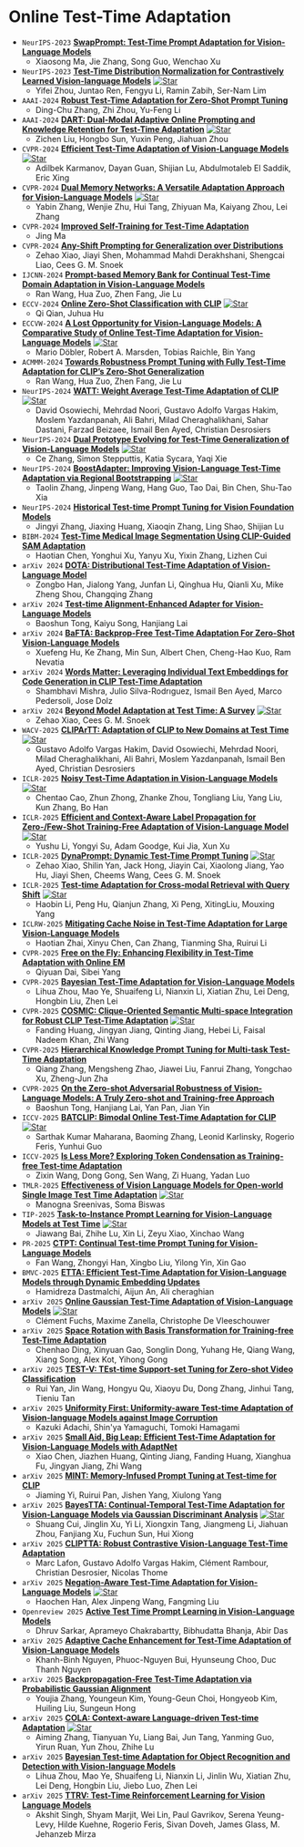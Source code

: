 # Online Test-Time Adaptation

* `NeurIPS-2023` **[SwapPrompt: Test-Time Prompt Adaptation for Vision-Language Models](https://openreview.net/pdf?id=EhdNQiOWgQ)**
    * Xiaosong Ma, Jie Zhang, Song Guo, Wenchao Xu
* `NeurIPS-2023` **[Test-Time Distribution Normalization for Contrastively Learned Vision-language Models](https://arxiv.org/pdf/2302.11084)** [![Star](https://img.shields.io/github/stars/fengyuli-dev/distribution-normalization.svg?style=social&label=Star)](https://github.com/fengyuli-dev/distribution-normalization)
    * Yifei Zhou, Juntao Ren, Fengyu Li, Ramin Zabih, Ser-Nam Lim
* `AAAI-2024` **[Robust Test-Time Adaptation for Zero-Shot Prompt Tuning](https://ojs.aaai.org/index.php/AAAI/article/view/29611/31034)**
    * Ding-Chu Zhang, Zhi Zhou, Yu-Feng Li
* `AAAI-2024` **[DART: Dual-Modal Adaptive Online Prompting and Knowledge Retention for Test-Time Adaptation](https://ojs.aaai.org/index.php/AAAI/article/view/29320/30490)** [![Star](https://img.shields.io/github/stars/zhoujiahuan1991/AAAI2024-DART.svg?style=social&label=Star)](https://github.com/zhoujiahuan1991/AAAI2024-DART)
    * Zichen Liu, Hongbo Sun, Yuxin Peng, Jiahuan Zhou
* `CVPR-2024` **[Efficient Test-Time Adaptation of Vision-Language Models](https://arxiv.org/pdf/2403.18293)** [![Star](https://img.shields.io/github/stars/kdiAAA/TDA.svg?style=social&label=Star)](https://github.com/kdiAAA/TDA)
    * Adilbek Karmanov, Dayan Guan, Shijian Lu, Abdulmotaleb El Saddik, Eric Xing
* `CVPR-2024` **[Dual Memory Networks: A Versatile Adaptation Approach for Vision-Language Models](https://arxiv.org/pdf/2403.17589)** [![Star](https://img.shields.io/github/stars/YBZh/DMN.svg?style=social&label=Star)](https://github.com/YBZh/DMN)
    * Yabin Zhang, Wenjie Zhu, Hui Tang, Zhiyuan Ma, Kaiyang Zhou, Lei Zhang
* `CVPR-2024` **[Improved Self-Training for Test-Time Adaptation](https://openaccess.thecvf.com/content/CVPR2024/papers/Ma_Improved_Self-Training_for_Test-Time_Adaptation_CVPR_2024_paper.pdf)**
    * Jing Ma
* `CVPR-2024` **[Any-Shift Prompting for Generalization over Distributions](https://arxiv.org/pdf/2402.10099)**
    * Zehao Xiao, Jiayi Shen, Mohammad Mahdi Derakhshani, Shengcai Liao, Cees G. M. Snoek
* `IJCNN-2024` **[Prompt-based Memory Bank for Continual Test-Time Domain Adaptation in Vision-Language Models](https://ieeexplore.ieee.org/document/10650069)**
    * Ran Wang, Hua Zuo, Zhen Fang, Jie Lu
* `ECCV-2024` **[Online Zero-Shot Classification with CLIP](https://arxiv.org/pdf/2408.13320)** [![Star](https://img.shields.io/github/stars/idstcv/OnZeta.svg?style=social&label=Star)](https://github.com/idstcv/OnZeta)
    * Qi Qian, Juhua Hu
* `ECCVW-2024` **[A Lost Opportunity for Vision-Language Models: A Comparative Study of Online Test-Time Adaptation for Vision-Language Models](https://arxiv.org/pdf/2405.14977)** [![Star](https://img.shields.io/github/stars/mariodoebler/test-time-adaptation.svg?style=social&label=Star)](https://github.com/mariodoebler/test-time-adaptation)
    * Mario Döbler, Robert A. Marsden, Tobias Raichle, Bin Yang
* `ACMMM-2024` **[Towards Robustness Prompt Tuning with Fully Test-Time Adaptation for CLIP’s Zero-Shot Generalization](https://dl.acm.org/doi/pdf/10.1145/3664647.3681213)**
    * Ran Wang, Hua Zuo, Zhen Fang, Jie Lu
* `NeurIPS-2024` **[WATT: Weight Average Test-Time Adaptation of CLIP](https://arxiv.org/pdf/2406.13875)** [![Star](https://img.shields.io/github/stars/Mehrdad-Noori/WATT.svg?style=social&label=Star)](https://github.com/Mehrdad-Noori/WATT)
    * David Osowiechi, Mehrdad Noori, Gustavo Adolfo Vargas Hakim, Moslem Yazdanpanah, Ali Bahri, Milad Cheraghalikhani, Sahar Dastani, Farzad Beizaee, Ismail Ben Ayed, Christian Desrosiers
* `NeurIPS-2024` **[Dual Prototype Evolving for Test-Time Generalization of Vision-Language Models](https://arxiv.org/pdf/2410.12790)** [![Star](https://img.shields.io/github/stars/zhangce01/DPE-CLIP.svg?style=social&label=Star)](https://github.com/zhangce01/DPE-CLIP)
    * Ce Zhang, Simon Stepputtis, Katia Sycara, Yaqi Xie
* `NeurIPS-2024` **[BoostAdapter: Improving Vision-Language Test-Time Adaptation via Regional Bootstrapping](https://arxiv.org/pdf/2410.15430)** [![Star](https://img.shields.io/github/stars/taolinzhang/BoostAdapter.svg?style=social&label=Star)](https://github.com/taolinzhang/BoostAdapter)
    * Taolin Zhang, Jinpeng Wang, Hang Guo, Tao Dai, Bin Chen, Shu-Tao Xia
* `NeurIPS-2024` **[Historical Test-time Prompt Tuning for Vision Foundation Models](https://arxiv.org/pdf/2410.20346)**
    * Jingyi Zhang, Jiaxing Huang, Xiaoqin Zhang, Ling Shao, Shijian Lu
* `BIBM-2024` **[Test-Time Medical Image Segmentation Using CLIP-Guided SAM Adaptation](https://ieeexplore.ieee.org/document/10822570)**
    * Haotian Chen, Yonghui Xu, Yanyu Xu, Yixin Zhang, Lizhen Cui
* `arXiv 2024` **[DOTA: Distributional Test-Time Adaptation of Vision-Language Model](https://arxiv.org/pdf/2409.19375)**
    * Zongbo Han, Jialong Yang, Junfan Li, Qinghua Hu, Qianli Xu, Mike Zheng Shou, Changqing Zhang
* `arXiv 2024` **[Test-time Alignment-Enhanced Adapter for Vision-Language Models](https://arxiv.org/pdf/2411.15735)**
    * Baoshun Tong, Kaiyu Song, Hanjiang Lai
* `arXiv 2024` **[BaFTA: Backprop-Free Test-Time Adaptation For Zero-Shot Vision-Language Models](https://arxiv.org/pdf/2406.11309)**
    * Xuefeng Hu, Ke Zhang, Min Sun, Albert Chen, Cheng-Hao Kuo, Ram Nevatia
* `arXiv 2024` **[Words Matter: Leveraging Individual Text Embeddings for Code Generation in CLIP Test-Time Adaptation](https://arxiv.org/pdf/2411.17002)**
    * Shambhavi Mishra, Julio Silva-Rodrıguez, Ismail Ben Ayed, Marco Pedersoli, Jose Dolz
* `arXiv 2024` **[Beyond Model Adaptation at Test Time: A Survey](https://arxiv.org/pdf/2411.03687)** [![Star](https://img.shields.io/github/stars/zzzx1224/Beyond-model-adaptation-at-test-time-Papers.svg?style=social&label=Star)](https://github.com/zzzx1224/Beyond-model-adaptation-at-test-time-Papers)
    * Zehao Xiao, Cees G. M. Snoek
* `WACV-2025` **[CLIPArTT: Adaptation of CLIP to New Domains at Test Time](https://arxiv.org/pdf/2405.00754)** [![Star](https://img.shields.io/github/stars/dosowiechi/CLIPArTT.svg?style=social&label=Star)](https://github.com/dosowiechi/CLIPArTT)
    * Gustavo Adolfo Vargas Hakim, David Osowiechi, Mehrdad Noori, Milad Cheraghalikhani, Ali Bahri, Moslem Yazdanpanah, Ismail Ben Ayed, Christian Desrosiers
* `ICLR-2025` **[Noisy Test-Time Adaptation in Vision-Language Models](https://openreview.net/pdf?id=iylpeTI0Ql)** [![Star](https://img.shields.io/github/stars/tmlr-group/ZS-NTTA.svg?style=social&label=Star)](https://github.com/tmlr-group/ZS-NTTA)
    * Chentao Cao, Zhun Zhong, Zhanke Zhou, Tongliang Liu, Yang Liu, Kun Zhang, Bo Han
* `ICLR-2025` **[Efficient and Context-Aware Label Propagation for Zero-/Few-Shot Training-Free Adaptation of Vision-Language Model](https://openreview.net/pdf?id=D10yarGQNk)** [![Star](https://img.shields.io/github/stars/Yushu-Li/ECALP.svg?style=social&label=Star)](https://github.com/Yushu-Li/ECALP)
    * Yushu Li, Yongyi Su, Adam Goodge, Kui Jia, Xun Xu
* `ICLR-2025` **[DynaPrompt: Dynamic Test-Time Prompt Tuning](https://openreview.net/pdf?id=EFZEdHB3Mp)** [![Star](https://img.shields.io/github/stars/zzzx1224/DynaPrompt.svg?style=social&label=Star)](https://github.com/zzzx1224/DynaPrompt)
    * Zehao Xiao, Shilin Yan, Jack Hong, Jiayin Cai, Xiaolong Jiang, Yao Hu, Jiayi Shen, Cheems Wang, Cees G. M. Snoek
* `ICLR-2025` **[Test-time Adaptation for Cross-modal Retrieval with Query Shift](https://openreview.net/pdf?id=BmG88rONaU)** [![Star](https://img.shields.io/github/stars/XLearning-SCU/2025-ICLR-TCR.svg?style=social&label=Star)](https://github.com/XLearning-SCU/2025-ICLR-TCR)
    * Haobin Li, Peng Hu, Qianjun Zhang, Xi Peng, XitingLiu, Mouxing Yang
* `ICLRW-2025` **[Mitigating Cache Noise in Test-Time Adaptation for Large Vision-Language Models](https://arxiv.org/pdf/2503.18334)**
    * Haotian Zhai, Xinyu Chen, Can Zhang, Tianming Sha, Ruirui Li
* `CVPR-2025` **[Free on the Fly: Enhancing Flexibility in Test-Time Adaptation with Online EM](https://arxiv.org/pdf/2507.06973)**
    * Qiyuan Dai, Sibei Yang
* `CVPR-2025` **[Bayesian Test-Time Adaptation for Vision-Language Models](https://arxiv.org/pdf/2503.09248)**
    * Lihua Zhou, Mao Ye, Shuaifeng Li, Nianxin Li, Xiatian Zhu, Lei Deng, Hongbin Liu, Zhen Lei
* `CVPR-2025` **[COSMIC: Clique-Oriented Semantic Multi-space Integration for Robust CLIP Test-Time Adaptation](https://arxiv.org/pdf/2503.23388)** [![Star](https://img.shields.io/github/stars/hf618/COSMIC.svg?style=social&label=Star)](https://github.com/hf618/COSMIC)
    * Fanding Huang, Jingyan Jiang, Qinting Jiang, Hebei Li, Faisal Nadeem Khan, Zhi Wang
* `CVPR-2025` **[Hierarchical Knowledge Prompt Tuning for Multi-task Test-Time Adaptation](https://openaccess.thecvf.com/content/CVPR2025/papers/Zhang_Hierarchical_Knowledge_Prompt_Tuning_for_Multi-task_Test-Time_Adaptation_CVPR_2025_paper.pdf)**
    * Qiang Zhang, Mengsheng Zhao, Jiawei Liu, Fanrui Zhang, Yongchao Xu, Zheng-Jun Zha
* `CVPR-2025` **[On the Zero-shot Adversarial Robustness of Vision-Language Models: A Truly Zero-shot and Training-free Approach](https://openaccess.thecvf.com/content/CVPR2025/papers/Tong_On_the_Zero-shot_Adversarial_Robustness_of_Vision-Language_Models_A_Truly_CVPR_2025_paper.pdf)**
    * Baoshun Tong, Hanjiang Lai, Yan Pan, Jian Yin
* `ICCV-2025` **[BATCLIP: Bimodal Online Test-Time Adaptation for CLIP](https://arxiv.org/pdf/2412.02837)** [![Star](https://img.shields.io/github/stars/sarthaxxxxx/BATCLIP.svg?style=social&label=Star)](https://github.com/sarthaxxxxx/BATCLIP)
    * Sarthak Kumar Maharana, Baoming Zhang, Leonid Karlinsky, Rogerio Feris, Yunhui Guo
* `ICCV-2025` **[Is Less More? Exploring Token Condensation as Training-free Test-time Adaptation](https://arxiv.org/pdf/2410.14729)**
    * Zixin Wang, Dong Gong, Sen Wang, Zi Huang, Yadan Luo
* `TMLR-2025` **[Effectiveness of Vision Language Models for Open-world Single Image Test Time Adaptation](https://arxiv.org/pdf/2406.00481)** [![Star](https://img.shields.io/github/stars/manogna-s/ROSITA.svg?style=social&label=Star)](https://github.com/manogna-s/ROSITA)
    * Manogna Sreenivas, Soma Biswas
* `TIP-2025` **[Task-to-Instance Prompt Learning for Vision-Language Models at Test Time](https://ieeexplore.ieee.org/document/10925517)** [![Star](https://img.shields.io/github/stars/zhiheLu/TIPPLE.svg?style=social&label=Star)](https://github.com/zhiheLu/TIPPLE)
    * Jiawang Bai, Zhihe Lu, Xin Li, Zeyu Xiao, Xinchao Wang
* `PR-2025` **[CTPT: Continual Test-time Prompt Tuning for Vision-Language Models](https://www.sciencedirect.com/science/article/pii/S0031320324010513)**
    * Fan Wang, Zhongyi Han, Xingbo Liu, Yilong Yin, Xin Gao
* `BMVC-2025` **[ETTA: Efficient Test-Time Adaptation for Vision-Language Models through Dynamic Embedding Updates](https://arxiv.org/abs/2508.05898)**
    * Hamidreza Dastmalchi, Aijun An, Ali cheraghian
* `arXiv 2025` **[Online Gaussian Test-Time Adaptation of Vision-Language Models](https://arxiv.org/pdf/2501.04352)** [![Star](https://img.shields.io/github/stars/cfuchs2023/OGA.svg?style=social&label=Star)](https://github.com/cfuchs2023/OGA)
    * Clément Fuchs, Maxime Zanella, Christophe De Vleeschouwer
* `arXiv 2025` **[Space Rotation with Basis Transformation for Training-free Test-Time Adaptation](https://arxiv.org/pdf/2502.19946)**
    * Chenhao Ding, Xinyuan Gao, Songlin Dong, Yuhang He, Qiang Wang, Xiang Song, Alex Kot, Yihong Gong
* `arXiv 2025` **[TEST-V: TEst-time Support-set Tuning for Zero-shot Video Classification](https://arxiv.org/pdf/2502.00426)**
    * Rui Yan, Jin Wang, Hongyu Qu, Xiaoyu Du, Dong Zhang, Jinhui Tang, Tieniu Tan
* `arXiv 2025` **[Uniformity First: Uniformity-aware Test-time Adaptation of Vision-language Models against Image Corruption](https://arxiv.org/pdf/2505.12912)**
    * Kazuki Adachi, Shin'ya Yamaguchi, Tomoki Hamagami
* `arXiv 2025` **[Small Aid, Big Leap: Efficient Test-Time Adaptation for Vision-Language Models with AdaptNet](https://arxiv.org/pdf/2506.02671)**
    * Xiao Chen, Jiazhen Huang, Qinting Jiang, Fanding Huang, Xianghua Fu, Jingyan Jiang, Zhi Wang
* `arXiv 2025` **[MINT: Memory-Infused Prompt Tuning at Test-time for CLIP](https://arxiv.org/pdf/2506.03190)**
    * Jiaming Yi, Ruirui Pan, Jishen Yang, Xiulong Yang
* `arXiv 2025` **[BayesTTA: Continual-Temporal Test-Time Adaptation for Vision-Language Models via Gaussian Discriminant Analysis](https://arxiv.org/pdf/2507.08607)** [![Star](https://img.shields.io/github/stars/cuishuang99/BayesTTA.svg?style=social&label=Star)](https://github.com/cuishuang99/BayesTTA)
    * Shuang Cui, Jinglin Xu, Yi Li, Xiongxin Tang, Jiangmeng Li, Jiahuan Zhou, Fanjiang Xu, Fuchun Sun, Hui Xiong
* `arXiv 2025` **[CLIPTTA: Robust Contrastive Vision-Language Test-Time Adaptation](https://arxiv.org/pdf/2507.14312)**
    * Marc Lafon, Gustavo Adolfo Vargas Hakim, Clément Rambour, Christian Desrosier, Nicolas Thome
* `arXiv 2025` **[Negation-Aware Test-Time Adaptation for Vision-Language Models](https://arxiv.org/pdf/2507.19064)** [![Star](https://img.shields.io/github/stars/hhc1997/NEAT.svg?style=social&label=Star)](https://github.com/hhc1997/NEAT)
    * Haochen Han, Alex Jinpeng Wang, Fangming Liu
* `Openreview 2025` **[Active Test Time Prompt Learning in Vision-Language Models](https://openreview.net/pdf?id=pdzHpQbGrn)**
    * Dhruv Sarkar, Aprameyo Chakrabartty, Bibhudatta Bhanja, Abir Das
* `arXiv 2025` **[Adaptive Cache Enhancement for Test-Time Adaptation of Vision-Language Models](https://arxiv.org/pdf/2508.07570)** 
    * Khanh-Binh Nguyen, Phuoc-Nguyen Bui, Hyunseung Choo, Duc Thanh Nguyen
* `arXiv 2025` **[Backpropagation-Free Test-Time Adaptation via Probabilistic Gaussian Alignment](https://arxiv.org/pdf/2508.15568)** 
    * Youjia Zhang, Youngeun Kim, Young-Geun Choi, Hongyeob Kim, Huiling Liu, Sungeun Hong
* `arXiv 2025` **[COLA: Context-aware Language-driven Test-time Adaptation](https://arxiv.org/pdf/2509.17598)** [![Star](https://img.shields.io/github/stars/NUDT-Bai-Group/COLA-TTA.svg?style=social&label=Star)](https://github.com/NUDT-Bai-Group/COLA-TTA)
    * Aiming Zhang, Tianyuan Yu, Liang Bai, Jun Tang, Yanming Guo, Yirun Ruan, Yun Zhou, Zhihe Lu
* `arXiv 2025` **[Bayesian Test-time Adaptation for Object Recognition and Detection with Vision-language Models](https://arxiv.org/pdf/2510.02750)** 
    * Lihua Zhou, Mao Ye, Shuaifeng Li, Nianxin Li, Jinlin Wu, Xiatian Zhu, Lei Deng, Hongbin Liu, Jiebo Luo, Zhen Lei
* `arXiv 2025` **[TTRV: Test-Time Reinforcement Learning for Vision Language Models](https://arxiv.org/pdf/2510.06783)** 
    * Akshit Singh, Shyam Marjit, Wei Lin, Paul Gavrikov, Serena Yeung-Levy, Hilde Kuehne, Rogerio Feris, Sivan Doveh, James Glass, M. Jehanzeb Mirza
